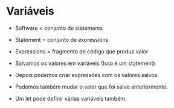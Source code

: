 # Variáveis

- Software = conjunto de statements
- Statement = conjunto de expressions
- Expressions = fragmento de código que produz valor

- Salvamos os valores em variáveis (Isso é um statement)
- Depois podemos criar expressões com os valores salvos.
- Podemos também mudar o valor que foi salvo anteriormente.
- Um let pode definir várias variáveis também.
